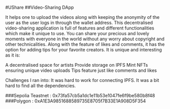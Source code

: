 #UShare
##Video-Sharing DApp

It helps one to upload the videos along with keeping the anonymity of the user as the user logs in through the wallet address.
This decentralised video-sharing application is full of features and different functionalities which make it unique to use. You can share your precious and lovely moments with everyone in the world without any worry about copyright and other technicalities. Along with the feature of likes and comments, it has the option for adding tips for your favorite creators.
It is unique and interesting as it is:

A decentralised space for artists
Provide storage on IPFS
Mint NFTs ensuring unique video uploads
Tips feature just like comments and likes

Challenges I ran into:
It was hard to work for connecting IPFS.
It was a bit hard to find all the dependencies.

###Sepolia Teastnet : 0x73fa57cb5a1dc1e11b53e1047fe6f9be580b8f48
###Polygon : 0xA1E3A9851688589735E8705f7B33E1A908D5F354
